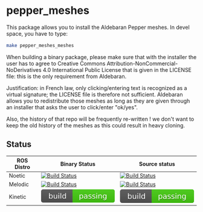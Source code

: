 # pepper_meshes

This package allows you to install the Aldebaran Pepper meshes.
In devel space, you have to type:
```sh
make pepper_meshes_meshes
```

When building a binary package, please make sure that with the installer the user has to agree to
Creative Commons Attribution-NonCommercial-NoDerivatives 4.0 International Public License
that is given in the LICENSE file: this is the only requirement from Aldebaran.

Justification: in French law, only clicking/entering text is recognized as a virtual signature;
the LICENSE file is therefore not sufficient. Aldebaran allows you to redistribute those
meshes as long as they are given through an installer that asks the user to click/enter "ok/yes".


Also, the history of that repo will be frequently re-written ! we don't want to keep the old history
of the meshes as this could result in heavy cloning.

## Status

ROS Distro | Binary Status | Source status |
|-------------------|-------------------|-------------------|
Noetic | [![Build Status](https://build.ros.org/job/Nbin_uf64__pepper_meshes__ubuntu_focal_amd64__binary/badge/icon)](https://build.ros.org/job/Nbin_uf64__pepper_meshes__ubuntu_focal_amd64__binary/) | [![Build Status](https://build.ros.org/job/Nsrc_uF__pepper_meshes__ubuntu_focal__source/badge/icon)](https://build.ros.org/job/Nsrc_uF__pepper_meshes__ubuntu_focal__source/)
Melodic | [![Build Status](https://build.ros.org/job/Mbin_ub64__pepper_meshes__ubuntu_bionic_amd64__binary/badge/icon)](https://build.ros.org/job/Mbin_ub64__pepper_meshes__ubuntu_bionic_amd64__binary/) | [![Build Status](https://build.ros.org/job/Msrc_uB__pepper_meshes__ubuntu_bionic__source/badge/icon)](https://build.ros.org/job/Msrc_uB__pepper_meshes__ubuntu_bionic__source/)
Kinetic | ![passing](https://raw.githubusercontent.com/jenkinsci/embeddable-build-status-plugin/7c7eedc7617851f07a1f09629c33fee11cff50ab/src/doc/flat_unconfigured.svg) | ![passing](https://raw.githubusercontent.com/jenkinsci/embeddable-build-status-plugin/7c7eedc7617851f07a1f09629c33fee11cff50ab/src/doc/flat_unconfigured.svg)
